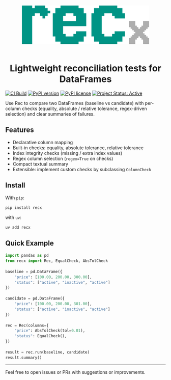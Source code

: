 <br>

<div align="center">
    <a href="https://github.com/robolyst/recx">
        <img src="https://github.com/robolyst/recx/raw/main/docs/assets/logo.svg" width="400">
     </a>
</div>

<br>

<h1 align="center">
  Lightweight reconciliation tests for DataFrames
</h1>

[![CI Build](https://img.shields.io/github/actions/workflow/status/robolyst/recx/ci.yml?branch=main&label=tests&style=for-the-badge)](https://github.com/robolyst/recx/actions/workflows/ci.yml?query=branch%3Amain)
[![PyPI version](https://img.shields.io/pypi/v/recx.svg?style=for-the-badge)](https://pypi.org/project/recx/)
[![PyPI license](https://img.shields.io/pypi/l/recx.svg?style=for-the-badge)](https://pypi.python.org/pypi/)
[![Project Status: Active](https://img.shields.io/badge/repo%20status-Active-Green?style=for-the-badge)](https://www.repostatus.org/#active)

Use Rec to compare two DataFrames (baseline vs candidate) with per-column checks (equality, absolute / relative tolerance, regex-driven selection) and clear summaries of failures.

## Features

- Declarative column mapping
- Built-in checks: equality, absolute tolerance, relative tolerance
- Index integrity checks (missing / extra index values)
- Regex column selection (`regex=True` on checks)
- Compact textual summary
- Extensible: implement custom checks by subclassing `ColumnCheck`

## Install

With `pip`:

```bash
pip install recx
```

with `uv`:
```bash
uv add recx
```

## Quick Example

```python
import pandas as pd
from recx import Rec, EqualCheck, AbsTolCheck

baseline = pd.DataFrame({
    "price": [100.00, 200.00, 300.00],
    "status": ["active", "inactive", "active"]
})

candidate = pd.DataFrame({
    "price": [100.00, 200.00, 301.00],
    "status": ["active", "inactive", "active"]
})

rec = Rec(columns={
    "price": AbsTolCheck(tol=0.01),
    "status": EqualCheck(),
})

result = rec.run(baseline, candidate)
result.summary()
```

---

Feel free to open issues or PRs with suggestions or improvements.

